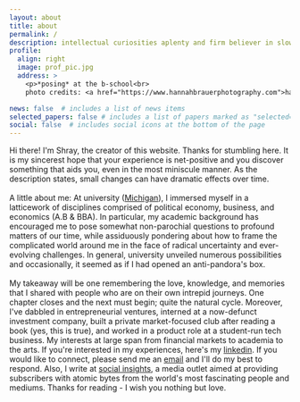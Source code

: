 ```yaml
---
layout: about
title: about
permalink: /
description: intellectual curiosities aplenty and firm believer in slow/methodical compounding
profile:
  align: right
  image: prof_pic.jpg
  address: >
    <p>*posing* at the b-school<br>
    photo credits: <a href="https://www.hannahbrauerphotography.com">hannah brauer photography</a></p>

news: false  # includes a list of news items
selected_papers: false # includes a list of papers marked as "selected={true}"
social: false  # includes social icons at the bottom of the page
---
```


Hi there! I'm Shray, the creator of this website. Thanks for stumbling here. It is my sincerest hope that your experience is net-positive
and you discover something that aids you, even in the most miniscule manner. As the description states, small changes can have dramatic effects over time.
<br> <br> A little about me: At university (<a href="https://umich.edu/">Michigan</a>),
I immersed myself in a latticework of disciplines comprised of political economy, business, and economics (A.B & BBA). In particular, my academic
background has encouraged me to pose somewhat non-parochial questions to profound matters of our time, while assiduously pondering about how to frame
the complicated world around me in the face of radical uncertainty and ever-evolving challenges. In general, university unveiled numerous possibilities
and occasionally, it seemed as if I had opened an anti-pandora's box.
<br><br> My takeaway will be one remembering the love, knowledge, and memories that I shared with people who are on their own intrepid journeys. One chapter closes and the next must begin; quite the natural cycle. Moreover, I've dabbled
in entrepreneurial ventures, interned at a now-defunct investment company, built a private market-focused club after reading a book (yes, this is true),
and worked in a product role at a student-run tech business. My interests at large span from financial markets to academia to the arts. If you're interested in my experiences, here's my
<a href="https://www.linkedin.com/in/shrayjain/">linkedin</a>. If you would like to connect, please send me an <a href="mailto:shray.jain@hotmail.com">email</a> and I'll do my best to respond. Also, I write at <a href="https://socialinsights.substack.com/">social insights</a>, a media outlet aimed at providing subscribers with
atomic bytes from the world's most fascinating people and mediums. Thanks for reading - I wish you nothing but love.
